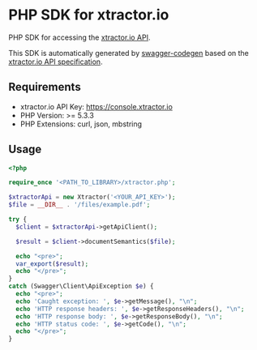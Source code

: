 # PHP SDK for xtractor.io

PHP SDK for accessing the [xtractor.io API](https://console.xtractor.io).

This SDK is automatically generated by [swagger-codegen](https://github.com/swagger-api/swagger-codegen) based on the [xtractor.io API specification](https://console.xtractor.io/scheme/api/latest.json).

## Requirements

- xtractor.io API Key: https://console.xtractor.io 
- PHP Version: >= 5.3.3
- PHP Extensions: curl, json, mbstring

## Usage

```php
<?php

require_once '<PATH_TO_LIBRARY>/xtractor.php';

$xtractorApi = new Xtractor('<YOUR_API_KEY>');
$file = __DIR__ . '/files/example.pdf';

try {
  $client = $xtractorApi->getApiClient();

  $result = $client->documentSemantics($file);

  echo "<pre>";
  var_export($result);
  echo "</pre>";
}
catch (Swagger\Client\ApiException $e) {
  echo "<pre>";
  echo 'Caught exception: ', $e->getMessage(), "\n";
  echo 'HTTP response headers: ', $e->getResponseHeaders(), "\n";
  echo 'HTTP response body: ', $e->getResponseBody(), "\n";
  echo 'HTTP status code: ', $e->getCode(), "\n";
  echo "</pre>";
}
```

